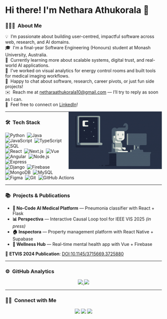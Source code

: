 # Hi there! I'm Nethara Athukorala 👋

### 👩🏻‍💻 &nbsp;About Me

💡 &nbsp;I’m passionate about building user-centred, impactful software across web, research, and AI domains.\
🎓 &nbsp;I'm a final-year Software Engineering (Honours) student at Monash University, Australia.\
🌱 &nbsp;Currently learning more about scalable systems, digital trust, and real-world AI applications.\
🧠 &nbsp;I've worked on visual analytics for energy control rooms and built tools for medical imaging workflows.\
💬 &nbsp;Happy to chat about software, research, career pivots, or just fun side projects!\
✉️ &nbsp;Reach me at netharaathukorala10@gmail.com — I’ll try to reply as soon as I can.\
📄 &nbsp;Feel free to connect on [LinkedIn](https://www.linkedin.com/in/nethara-athukorala/)!

<img alt="Night Coding" src="https://raw.githubusercontent.com/AVS1508/AVS1508/master/assets/Night-Coding.gif" align="right"/>

---

### 🛠 &nbsp;Tech Stack

![Python](https://img.shields.io/badge/-Python-05122A?style=flat&logo=python)&nbsp;
![Java](https://img.shields.io/badge/-Java-05122A?style=flat&logo=Java)&nbsp;
![JavaScript](https://img.shields.io/badge/-JavaScript-05122A?style=flat&logo=javascript)&nbsp;
![TypeScript](https://img.shields.io/badge/-TypeScript-05122A?style=flat&logo=typescript)&nbsp;
![SQL](https://img.shields.io/badge/-SQL-05122A?style=flat&logo=mysql)&nbsp;\
![React](https://img.shields.io/badge/-React-05122A?style=flat&logo=react)&nbsp;
![Next.js](https://img.shields.io/badge/-Next.js-05122A?style=flat&logo=next.js)&nbsp;
![Vue](https://img.shields.io/badge/-Vue-05122A?style=flat&logo=vue.js)&nbsp;
![Angular](https://img.shields.io/badge/-Angular-05122A?style=flat&logo=angular)&nbsp;
![Node.js](https://img.shields.io/badge/-Node.js-05122A?style=flat&logo=node.js)&nbsp;
![Express](https://img.shields.io/badge/-Express-05122A?style=flat&logo=express)&nbsp;\
![Django](https://img.shields.io/badge/-Django-05122A?style=flat&logo=django)&nbsp;
![Firebase](https://img.shields.io/badge/-Firebase-05122A?style=flat&logo=firebase)&nbsp;
![MongoDB](https://img.shields.io/badge/-MongoDB-05122A?style=flat&logo=mongodb)&nbsp;
![MySQL](https://img.shields.io/badge/-MySQL-05122A?style=flat&logo=mysql)&nbsp;\
![Figma](https://img.shields.io/badge/-Figma-05122A?style=flat&logo=figma)&nbsp;
![Git](https://img.shields.io/badge/-Git-05122A?style=flat&logo=git)&nbsp;
![GitHub Actions](https://img.shields.io/badge/-GitHub%20Actions-05122A?style=flat&logo=github-actions)

---

### 📚 &nbsp;Projects & Publications

- **🧠 No-Code AI Medical Platform** — Pneumonia classifier with React + Flask
- **📊 Perspectiva** — Interactive Causal Loop tool for IEEE VIS 2025 *(in press)*
- **🏠 Inspectora** — Property management platform with React Native + Supabase
- **🧘 Wellness Hub** — Real-time mental health app with Vue + Firebase

📄 **ETVIS 2024 Publication**: [DOI:10.1145/3715669.3725880](https://dl.acm.org/doi/10.1145/3715669.3725880)

---

### ⚙️ &nbsp;GitHub Analytics

<p align="center">
<a href="https://github.com/nkat001">
  <img height="180em" src="https://github-readme-stats-eight-theta.vercel.app/api?username=nkat001&show_icons=true&theme=algolia&include_all_commits=true&count_private=true"/>
  <img height="180em" src="https://github-readme-stats-eight-theta.vercel.app/api/top-langs/?username=nkat001&layout=compact&langs_count=8&theme=algolia"/>
</a>
</p>

---

### 🤝🏻 &nbsp;Connect with Me

<p align="center">
<a href="https://github.com/nkat001"><img src="https://img.shields.io/badge/-GitHub-181717?style=flat&logo=github&logoColor=white"/></a>
<a href="https://linkedin.com/in/nethara-athukorala"><img src="https://img.shields.io/badge/-LinkedIn-0077B5?style=flat&logo=Linkedin&logoColor=white"/></a>
<a href="mailto:netharaathukorala10@gmail.com"><img src="https://img.shields.io/badge/-Email-D14836?style=flat&logo=Gmail&logoColor=white"/></a>
</p>

